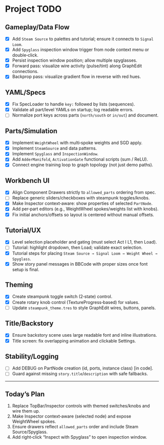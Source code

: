 # Project TODO

## Gameplay/Data Flow
- [x] Add `Steam Source` to palettes and tutorial; ensure it connects to `Signal Loom`.
- [x] Add `Spyglass` inspection window trigger from node context menu or double‑click.
- [x] Persist inspection window position; allow multiple spyglasses.
- [x] Forward pass: visualize wire activity (pulse/tint) along GraphEdit connections.
- [x] Backprop pass: visualize gradient flow in reverse with red hues.

## YAML/Specs
- [x] Fix SpecLoader to handle `key:` followed by lists (sequences).
- [x] Validate all part/level YAMLs on startup; log readable errors.
- [ ] Normalize port keys across parts (`north/south` or `in/out`) and document.

## Parts/Simulation
- [x] Implement `WeightWheel` with multi‑spoke weights and SGD apply.
- [x] Implement `SteamSource` and data patterns.
- [x] Implement `Spyglass` and `InspectionWindow`.
- [x] Add `AdderManifold`, `ActivationGate` functional scripts (sum / ReLU).
- [x] Connect engine training loop to graph topology (not just demo paths).

## Workbench UI
- [x] Align Component Drawers strictly to `allowed_parts` ordering from spec.
- [ ] Replace generic sliders/checkboxes with steampunk toggles/knobs.
- [x] Make Inspector context‑aware: show properties of selected `PartNode`.
- [x] Add per‑part editors (e.g., WeightWheel spokes/weights list with knobs).
- [x] Fix initial anchors/offsets so layout is centered without manual offsets.

## Tutorial/UX
- [x] Level selection placeholder and gating (must select Act I L1, then Load).
- [ ] Tutorial: highlight dropdown, then Load; validate exact selection.
- [x] Tutorial steps for placing `Steam Source → Signal Loom → Weight Wheel → Spyglass`.
- [x] Show story panel messages in BBCode with proper sizes once font setup is final.

## Theming
- [x] Create steampunk toggle switch (2‑state) control.
- [x] Create rotary knob control (TextureProgress‑based) for values.
- [ ] Update `steampunk_theme.tres` to style GraphEdit wires, buttons, panels.

## Title/Backstory
- [x] Ensure backstory scene uses large readable font and inline illustrations.
- [x] Title screen: fix overlapping animation and clickable Settings.

## Stability/Logging
- [ ] Add DEBUG on PartNode creation (id, ports, instance class) [in code].
- [ ] Guard against missing `story.title`/`description` with safe fallbacks.

---

## Today’s Plan
1. Replace TopBar/Inspector controls with themed switches/knobs and wire them up.
2. Make Inspector context‑aware (selected node) and expose WeightWheel spokes.
3. Ensure drawers reflect `allowed_parts` order and include Steam Source/Spyglass.
4. Add right‑click “Inspect with Spyglass” to open inspection window.



